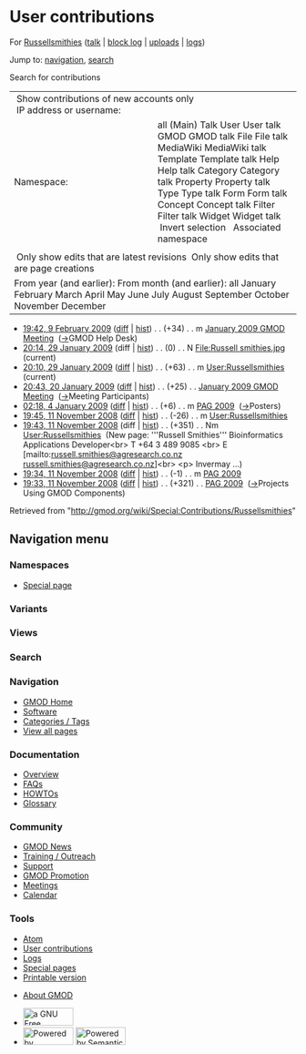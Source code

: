 <div id="mw-page-base" class="noprint">

</div>

<div id="mw-head-base" class="noprint">

</div>

<div id="content" class="mw-body" role="main">

<span id="top"></span>

<div id="mw-js-message" style="display:none;">

</div>



# <span dir="auto">User contributions</span>

<div id="bodyContent">

<div id="contentSub">

For [Russellsmithies](/wiki/User:Russellsmithies "User:Russellsmithies")
(<a
href="/mediawiki/index.php?title=User_talk:Russellsmithies&amp;action=edit&amp;redlink=1"
class="new"
title="User talk:Russellsmithies (page does not exist)">talk</a> \|
[block
log](/mediawiki/index.php?title=Special:Log/block&page=User%3ARussellsmithies "Special:Log/block")
\|
[uploads](/wiki/Special:ListFiles/Russellsmithies "Special:ListFiles/Russellsmithies")
\|
[logs](/wiki/Special:Log/Russellsmithies "Special:Log/Russellsmithies"))

</div>

<div id="jump-to-nav" class="mw-jump">

Jump to: [navigation](#mw-navigation), [search](#p-search)

</div>

<div id="mw-content-text">

Search for contributions

<table class="mw-contributions-table">
<colgroup>
<col style="width: 50%" />
<col style="width: 50%" />
</colgroup>
<tbody>
<tr class="odd">
<td colspan="2"> Show contributions of new accounts only<br />
 IP address or username:</td>
</tr>
<tr class="even">
<td class="mw-label">Namespace:</td>
<td>all (Main) Talk User User talk GMOD GMOD talk File File talk
MediaWiki MediaWiki talk Template Template talk Help Help talk Category
Category talk Property Property talk Type Type talk Form Form talk
Concept Concept talk Filter Filter talk Widget Widget talk  
 Invert selection 
 Associated namespace </td>
</tr>
<tr class="odd">
<td colspan="2"></td>
</tr>
<tr class="even">
<td colspan="2"> Only show edits that are latest revisions
 Only show edits that are page creations</td>
</tr>
<tr class="odd">
<td colspan="2">From year (and earlier): From month (and earlier): all
January February March April May June July August September October
November December</td>
</tr>
</tbody>
</table>

- <a
  href="/mediawiki/index.php?title=January_2009_GMOD_Meeting&amp;oldid=7669"
  class="mw-changeslist-date" title="January 2009 GMOD Meeting">19:42, 9
  February 2009</a>
  ([diff](/mediawiki/index.php?title=January_2009_GMOD_Meeting&diff=prev&oldid=7669 "January 2009 GMOD Meeting")
  \|
  [hist](/mediawiki/index.php?title=January_2009_GMOD_Meeting&action=history "January 2009 GMOD Meeting"))
  <span class="mw-changeslist-separator">. .</span>
  <span class="mw-plusminus-pos" dir="ltr"
  title="50,810 bytes after change">(+34)</span>‎
  <span class="mw-changeslist-separator">. .</span> m
  <a href="/wiki/January_2009_GMOD_Meeting" class="mw-contributions-title"
  title="January 2009 GMOD Meeting">January 2009 GMOD Meeting</a> ‎
  <span class="comment">([→](/wiki/January_2009_GMOD_Meeting#GMOD_Help_Desk "January 2009 GMOD Meeting")‎<span dir="auto"><span class="autocomment">GMOD
  Help Desk</span></span>)</span>
- <a
  href="/mediawiki/index.php?title=File:Russell_smithies.jpg&amp;oldid=7404"
  class="mw-changeslist-date" title="File:Russell smithies.jpg">20:14, 29
  January 2009</a> (diff \|
  [hist](/mediawiki/index.php?title=File:Russell_smithies.jpg&action=history "File:Russell smithies.jpg"))
  <span class="mw-changeslist-separator">. .</span>
  <span class="mw-plusminus-null" dir="ltr"
  title="0 bytes after change">(0)</span>‎
  <span class="mw-changeslist-separator">. .</span> N
  <a href="/wiki/File:Russell_smithies.jpg" class="mw-contributions-title"
  title="File:Russell smithies.jpg">File:Russell smithies.jpg</a> ‎
  <span class="mw-uctop">(current)</span>
- <a href="/mediawiki/index.php?title=User:Russellsmithies&amp;oldid=7403"
  class="mw-changeslist-date" title="User:Russellsmithies">20:10, 29
  January 2009</a>
  ([diff](/mediawiki/index.php?title=User:Russellsmithies&diff=prev&oldid=7403 "User:Russellsmithies")
  \|
  [hist](/mediawiki/index.php?title=User:Russellsmithies&action=history "User:Russellsmithies"))
  <span class="mw-changeslist-separator">. .</span>
  <span class="mw-plusminus-pos" dir="ltr"
  title="388 bytes after change">(+63)</span>‎
  <span class="mw-changeslist-separator">. .</span> m
  <a href="/wiki/User:Russellsmithies" class="mw-contributions-title"
  title="User:Russellsmithies">User:Russellsmithies</a> ‎
  <span class="mw-uctop">(current)</span>
- <a
  href="/mediawiki/index.php?title=January_2009_GMOD_Meeting&amp;oldid=7286"
  class="mw-changeslist-date" title="January 2009 GMOD Meeting">20:43, 20
  January 2009</a>
  ([diff](/mediawiki/index.php?title=January_2009_GMOD_Meeting&diff=prev&oldid=7286 "January 2009 GMOD Meeting")
  \|
  [hist](/mediawiki/index.php?title=January_2009_GMOD_Meeting&action=history "January 2009 GMOD Meeting"))
  <span class="mw-changeslist-separator">. .</span>
  <span class="mw-plusminus-pos" dir="ltr"
  title="9,818 bytes after change">(+25)</span>‎
  <span class="mw-changeslist-separator">. .</span>
  <a href="/wiki/January_2009_GMOD_Meeting" class="mw-contributions-title"
  title="January 2009 GMOD Meeting">January 2009 GMOD Meeting</a> ‎
  <span class="comment">([→](/wiki/January_2009_GMOD_Meeting#Meeting_Participants "January 2009 GMOD Meeting")‎<span dir="auto"><span class="autocomment">Meeting
  Participants</span></span>)</span>
- <a href="/mediawiki/index.php?title=PAG_2009&amp;oldid=6740"
  class="mw-changeslist-date" title="PAG 2009">02:18, 4 January 2009</a>
  ([diff](/mediawiki/index.php?title=PAG_2009&diff=prev&oldid=6740 "PAG 2009")
  \|
  [hist](/mediawiki/index.php?title=PAG_2009&action=history "PAG 2009"))
  <span class="mw-changeslist-separator">. .</span>
  <span class="mw-plusminus-pos" dir="ltr"
  title="10,367 bytes after change">(+6)</span>‎
  <span class="mw-changeslist-separator">. .</span> m
  <a href="/wiki/PAG_2009" class="mw-contributions-title"
  title="PAG 2009">PAG 2009</a> ‎
  <span class="comment">([→](/wiki/PAG_2009#Posters "PAG 2009")‎<span dir="auto"><span class="autocomment">Posters</span></span>)</span>
- <a href="/mediawiki/index.php?title=User:Russellsmithies&amp;oldid=6433"
  class="mw-changeslist-date" title="User:Russellsmithies">19:45, 11
  November 2008</a>
  ([diff](/mediawiki/index.php?title=User:Russellsmithies&diff=prev&oldid=6433 "User:Russellsmithies")
  \|
  [hist](/mediawiki/index.php?title=User:Russellsmithies&action=history "User:Russellsmithies"))
  <span class="mw-changeslist-separator">. .</span>
  <span class="mw-plusminus-neg" dir="ltr"
  title="325 bytes after change">(-26)</span>‎
  <span class="mw-changeslist-separator">. .</span> m
  <a href="/wiki/User:Russellsmithies" class="mw-contributions-title"
  title="User:Russellsmithies">User:Russellsmithies</a> ‎
- <a href="/mediawiki/index.php?title=User:Russellsmithies&amp;oldid=6432"
  class="mw-changeslist-date" title="User:Russellsmithies">19:43, 11
  November 2008</a> (diff \|
  [hist](/mediawiki/index.php?title=User:Russellsmithies&action=history "User:Russellsmithies"))
  <span class="mw-changeslist-separator">. .</span>
  <span class="mw-plusminus-pos" dir="ltr"
  title="351 bytes after change">(+351)</span>‎
  <span class="mw-changeslist-separator">. .</span> Nm
  <a href="/wiki/User:Russellsmithies" class="mw-contributions-title"
  title="User:Russellsmithies">User:Russellsmithies</a> ‎
  <span class="comment">(New page: '''Russell Smithies''' Bioinformatics
  Applications Developer\<br\> T +64 3 489 9085 \<br\> E
  \[mailto:russell.smithies@agresearch.co.nz
  russell.smithies@agresearch.co.nz\]\<br\> \<p\> Invermay ...)</span>
- <a href="/mediawiki/index.php?title=PAG_2009&amp;oldid=6431"
  class="mw-changeslist-date" title="PAG 2009">19:34, 11 November 2008</a>
  ([diff](/mediawiki/index.php?title=PAG_2009&diff=prev&oldid=6431 "PAG 2009")
  \|
  [hist](/mediawiki/index.php?title=PAG_2009&action=history "PAG 2009"))
  <span class="mw-changeslist-separator">. .</span>
  <span class="mw-plusminus-neg" dir="ltr"
  title="4,573 bytes after change">(-1)</span>‎
  <span class="mw-changeslist-separator">. .</span> m
  <a href="/wiki/PAG_2009" class="mw-contributions-title"
  title="PAG 2009">PAG 2009</a> ‎
- <a href="/mediawiki/index.php?title=PAG_2009&amp;oldid=6430"
  class="mw-changeslist-date" title="PAG 2009">19:33, 11 November 2008</a>
  ([diff](/mediawiki/index.php?title=PAG_2009&diff=prev&oldid=6430 "PAG 2009")
  \|
  [hist](/mediawiki/index.php?title=PAG_2009&action=history "PAG 2009"))
  <span class="mw-changeslist-separator">. .</span>
  <span class="mw-plusminus-pos" dir="ltr"
  title="4,574 bytes after change">(+321)</span>‎
  <span class="mw-changeslist-separator">. .</span>
  <a href="/wiki/PAG_2009" class="mw-contributions-title"
  title="PAG 2009">PAG 2009</a> ‎
  <span class="comment">([→](/wiki/PAG_2009#Projects_Using_GMOD_Components "PAG 2009")‎<span dir="auto"><span class="autocomment">Projects
  Using GMOD Components</span></span>)</span>

</div>

<div class="printfooter">

Retrieved from
"<http://gmod.org/wiki/Special:Contributions/Russellsmithies>"

</div>

<div id="catlinks" class="catlinks catlinks-allhidden">

</div>

<div class="visualClear">

</div>

</div>

</div>

<div id="mw-navigation">

## Navigation menu

<div id="mw-head">



<div id="left-navigation">

<div id="p-namespaces" class="vectorTabs" role="navigation"
aria-labelledby="p-namespaces-label">

### Namespaces

- <span id="ca-nstab-special">[Special
  page](/wiki/Special:Contributions/Russellsmithies "This is a special page, you cannot edit the page itself")</span>

</div>

<div id="p-variants" class="vectorMenu emptyPortlet" role="navigation"
aria-labelledby="p-variants-label">

### 

### Variants[](#)

<div class="menu">

</div>

</div>

</div>

<div id="right-navigation">

<div id="p-views" class="vectorTabs emptyPortlet" role="navigation"
aria-labelledby="p-views-label">

### Views

</div>



</div>

<div id="p-search" role="search">

### Search

<div id="simpleSearch">

</div>

</div>

</div>

</div>

<div id="mw-panel">

<div id="p-logo" role="banner">

<a href="/wiki/Main_Page"
style="background-image: url(http://gmod.org/images/GMOD-cogs.png);"
title="Visit the main page"></a>

</div>

<div id="p-Navigation" class="portal" role="navigation"
aria-labelledby="p-Navigation-label">

### Navigation

<div class="body">

- <span id="n-GMOD-Home">[GMOD Home](/wiki/Main_Page)</span>
- <span id="n-Software">[Software](/wiki/GMOD_Components)</span>
- <span id="n-Categories-.2F-Tags">[Categories /
  Tags](/wiki/Categories)</span>
- <span id="n-View-all-pages">[View all
  pages](/wiki/Special:AllPages)</span>

</div>

</div>

<div id="p-Documentation" class="portal" role="navigation"
aria-labelledby="p-Documentation-label">

### Documentation

<div class="body">

- <span id="n-Overview">[Overview](/wiki/Overview)</span>
- <span id="n-FAQs">[FAQs](/wiki/Category:FAQ)</span>
- <span id="n-HOWTOs">[HOWTOs](/wiki/Category:HOWTO)</span>
- <span id="n-Glossary">[Glossary](/wiki/Glossary)</span>

</div>

</div>

<div id="p-Community" class="portal" role="navigation"
aria-labelledby="p-Community-label">

### Community

<div class="body">

- <span id="n-GMOD-News">[GMOD News](/wiki/GMOD_News)</span>
- <span id="n-Training-.2F-Outreach">[Training /
  Outreach](/wiki/Training_and_Outreach)</span>
- <span id="n-Support">[Support](/wiki/Support)</span>
- <span id="n-GMOD-Promotion">[GMOD
  Promotion](/wiki/GMOD_Promotion)</span>
- <span id="n-Meetings">[Meetings](/wiki/Meetings)</span>
- <span id="n-Calendar">[Calendar](/wiki/Calendar)</span>

</div>

</div>

<div id="p-tb" class="portal" role="navigation"
aria-labelledby="p-tb-label">

### Tools

<div class="body">

- <span id="feedlinks"><a
  href="http://gmod.org/mediawiki/index.php?title=Special:Contributions/Russellsmithies&amp;feed=atom"
  id="feed-atom" class="feedlink" rel="alternate"
  type="application/atom+xml" title="Atom feed for this page">Atom</a></span>
- <span id="t-contributions">[User
  contributions](/wiki/Special:Contributions/Russellsmithies "A list of contributions of this user")</span>
- <span id="t-log">[Logs](/wiki/Special:Log/Russellsmithies)</span>
- <span id="t-specialpages"><a href="/wiki/Special:SpecialPages" accesskey="q"
  title="A list of all special pages [q]">Special pages</a></span>
- <span id="t-print"><a
  href="/mediawiki/index.php?title=Special:Contributions/Russellsmithies&amp;printable=yes"
  rel="alternate" accesskey="p"
  title="Printable version of this page [p]">Printable version</a></span>

</div>

</div>

</div>

</div>

<div id="footer" role="contentinfo">

- <span id="footer-places-about">[About
  GMOD](/wiki/GMOD:About "GMOD:About")</span>

<!-- -->

- <span id="footer-copyrightico">[<img src="http://www.gnu.org/graphics/gfdl-logo-small.png" width="88"
  height="31" alt="a GNU Free Documentation License" />](http://www.gnu.org/licenses/fdl-1.3.html)</span>
- <span id="footer-poweredbyico">[<img src="/mediawiki/skins/common/images/poweredby_mediawiki_88x31.png"
  width="88" height="31" alt="Powered by MediaWiki" />](//www.mediawiki.org/)
  [<img
  src="/mediawiki/extensions/SemanticMediaWiki/includes/../resources/images/smw_button.png"
  width="88" height="31" alt="Powered by Semantic MediaWiki" />](https://www.semantic-mediawiki.org/wiki/Semantic_MediaWiki)</span>

<div style="clear:both">

</div>

</div>
